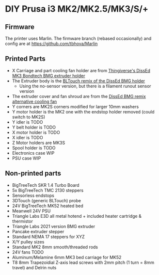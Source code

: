 # DIY Prusa i3 MK2/MK2.5/MK3/S/+

## Firmware

The printer uses Marlin. The firmware branch (rebased occasionally) and config are at https://github.com/tbhova/Marlin

## Printed Parts

* X Carriage and part cooling fan holder are from [Thingiverse's DissEd MK3 Bondtech BMG extruder holder](https://www.thingiverse.com/thing:3510052)
* The Extruder body is the [BLTouch remix of the DissEd BMG holder](https://www.thingiverse.com/thing:3994482)
  * Using the no-sensor version, but there is a filament runout sensor version
* The extruder cover and fan shroud are from the [DissEd BMG remix alternative cooling fan](https://www.thingiverse.com/thing:4616905)
* Y corners are MK2S corners modified for larger 10mm washers
* Y motor holder is the MK2 one with the endstop holder removed (could switch to MK2S)
* Y idler is TODO
* Y belt holder is TODO
* X motor holder is TODO
* X idler is TODO
* Z Motor holders are MK3S
* Spool holder is TODO
* Electronics case WIP
* PSU case WIP

## Non-printed parts

* BigTreeTech SKR 1.4 Turbo Board
* 5x BigTreeTech TMC 2130 steppers
* Sensorless endstops
* 3DTouch (generic BLTouch) probe
* 24V BigTreeTech MK52 heated bed
* Meanwell 24V PSU
* Triangle Labs E3D all metal hotend + included heater cartridge & thermistor
* Triangle Labs 2021 version BMG extruder
* Pancake extruder stepper
* Standard NEMA 17 steppers for XYZ
* X/Y pulley sizes
* Standard MK2 8mm smooth/threaded rods
* 24V fans TODO
* Aluminum/Melamine 6mm MK3 bed carriage for MK52
* T8 8mm Trapezoidial Z-axis lead screws with 2mm pitch (1 turn = 8mm travel) and Delrin nuts
